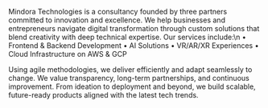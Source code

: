 Mindora Technologies is a consultancy founded by three partners committed to innovation and excellence. We help businesses and entrepreneurs navigate digital transformation through custom solutions that blend creativity with deep technical expertise.
Our services include:\n
• Frontend & Backend Development
• AI Solutions
• VR/AR/XR Experiences
• Cloud Infrastructure on AWS & GCP

Using agile methodologies, we deliver efficiently and adapt seamlessly to change. We value transparency, long-term partnerships, and continuous improvement. From ideation to deployment and beyond, we build scalable, future-ready products aligned with the latest tech trends.
